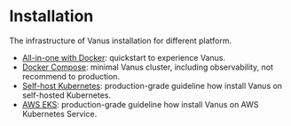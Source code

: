 # Installation

The infrastructure of Vanus installation for different platform.

- [All-in-one with Docker](all-in-one/README.md): quickstart to experience Vanus.
- [Docker Compose](docker-compose/README.md): minimal Vanus cluster, including observability, not recommend to production.
- [Self-host Kubernetes](self-host/REDEME.md): production-grade guideline how install Vanus on self-hosted Kubernetes.
- [AWS EKS](aws-eks/README.md): production-grade guideline how install Vanus on AWS Kubernetes Service.